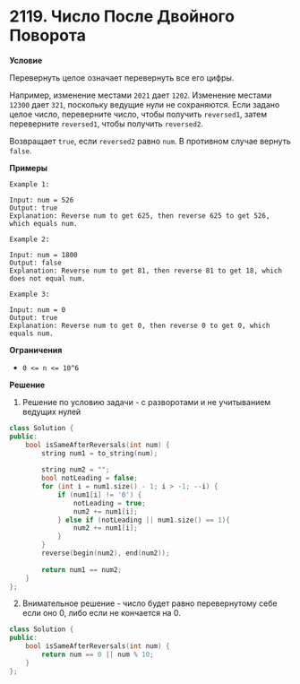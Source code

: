 # 2119. Число После Двойного Поворота

**Условие**

Перевернуть целое означает перевернуть все его цифры.

Например, изменение местами `2021` дает `1202`. Изменение местами `12300` дает `321`, поскольку ведущие нули не сохраняются.
Если задано целое число, переверните число, чтобы получить `reversed1`, затем переверните `reversed1`, чтобы получить `reversed2`. 

Возвращает `true`, если `reversed2` равно `num`. В противном случае вернуть `false`.

**Примеры**
```
Example 1:

Input: num = 526
Output: true
Explanation: Reverse num to get 625, then reverse 625 to get 526, which equals num.

Example 2:

Input: num = 1800
Output: false
Explanation: Reverse num to get 81, then reverse 81 to get 18, which does not equal num.

Example 3:

Input: num = 0
Output: true
Explanation: Reverse num to get 0, then reverse 0 to get 0, which equals num.
```

**Ограничения**

- `0 <= n <= 10^6`

**Решение**

1. Решение по условию задачи - с разворотами и не учитыванием ведущих нулей

```C++
class Solution {
public:
    bool isSameAfterReversals(int num) {
        string num1 = to_string(num);
        
        string num2 = "";
        bool notLeading = false;
        for (int i = num1.size() - 1; i > -1; --i) {
            if (num1[i] != '0') {
                notLeading = true;
                num2 += num1[i];
            } else if (notLeading || num1.size() == 1){
                num2 += num1[i];
            }
        }
        reverse(begin(num2), end(num2));
        
        return num1 == num2;
    }
};
```
2. Внимательное решение - число будет равно перевернутому себе если оно 0, либо если не кончается на 0.

```C++
class Solution {
public:
    bool isSameAfterReversals(int num) {
        return num == 0 || num % 10;
    }
};
```